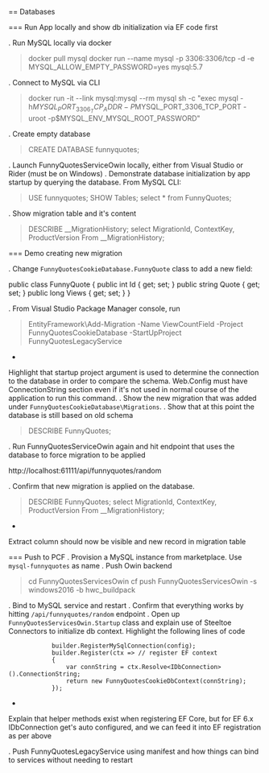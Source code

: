 == Databases

=== Run App locally and show db initialization via EF code first

. Run MySQL locally via docker

 > docker pull mysql
 > docker run --name mysql -p 3306:3306/tcp -d -e MYSQL_ALLOW_EMPTY_PASSWORD=yes mysql:5.7
 
. Connect to MySQL via CLI 

 > docker run -it --link mysql:mysql --rm mysql sh -c "exec mysql -h$MYSQL_PORT_3306_TCP_ADDR -P$MYSQL_PORT_3306_TCP_PORT -uroot -p$MYSQL_ENV_MYSQL_ROOT_PASSWORD"
 
. Create empty database

 > CREATE DATABASE funnyquotes;
 
. Launch FunnyQuotesServiceOwin locally, either from Visual Studio or Rider (must be on Windows)
. Demonstrate database initialization by app startup by querying the database. From MySQL CLI:

 > USE funnyquotes;
 > SHOW Tables;
 > select * from FunnyQuotes;

. Show migration table and it's content

 > DESCRIBE __MigrationHistory;
 > select MigrationId, ContextKey, ProductVersion From __MigrationHistory;
 
=== Demo creating new migration

. Change `FunnyQuotesCookieDatabase.FunnyQuote` class to add a new field:

 public class FunnyQuote
 {
    public int Id { get; set; }
    public string Quote { get; set; }
    public long Views { get; set; }
 }

. From Visual Studio Package Manager console, run 

 > EntityFramework\Add-Migration -Name ViewCountField -Project FunnyQuotesCookieDatabase -StartUpProject FunnyQuotesLegacyService
 
+
Highlight that startup project argument is used to determine the connection to the database in order to compare the schema. Web.Config must have ConnectionString section even if it's not used in normal course of the application to run this command.
. Show the new migration that was added under `FunnyQuotesCookieDatabase\Migrations`.
. Show that at this point the database is still based on old schema

 > DESCRIBE FunnyQuotes;

. Run FunnyQuotesServiceOwin again and hit endpoint that uses the database to force migration to be applied

 http://localhost:61111/api/funnyquotes/random

. Confirm that new migration is applied on the database.

 > DESCRIBE FunnyQuotes;
 > select MigrationId, ContextKey, ProductVersion From __MigrationHistory;
 
+
Extract column should now be visible and new record in migration table

=== Push to PCF
. Provision a MySQL instance from marketplace. Use `mysql-funnyquotes` as name
. Push Owin backend

 > cd FunnyQuotesServicesOwin
 > cf push FunnyQuotesServicesOwin -s windows2016 -b hwc_buildpack
 
. Bind to MySQL service and restart
. Confirm that everything works by hitting `/api/funnyquotes/random` endpoint
. Open up `FunnyQuotesServicesOwin.Startup` class and explain use of Steeltoe Connectors to initialize db context. Highlight the following lines of code

                builder.RegisterMySqlConnection(config);
                builder.Register(ctx => // register EF context
                {
                    var connString = ctx.Resolve<IDbConnection>().ConnectionString;
                    return new FunnyQuotesCookieDbContext(connString);
                });
                
+
Explain that helper methods exist when registering EF Core, but for EF 6.x IDbConnection get's auto configured, and we can feed it into EF registration as per above

. Push FunnyQuotesLegacyService using manifest and how things can bind to services without needing to restart
